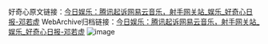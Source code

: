 好奇心原文链接：[今日娱乐：腾讯起诉网易云音乐，射手网关站_娱乐_好奇心日报-邓若虚](https://www.qdaily.com/articles/3800.html)
WebArchive归档链接：[今日娱乐：腾讯起诉网易云音乐，射手网关站_娱乐_好奇心日报-邓若虚](http://web.archive.org/web/20190623153022/https://www.qdaily.com/articles/3800.html)
![image](http://ww3.sinaimg.cn/large/007d5XDpgy1g3vdc59hysj30u039db29)